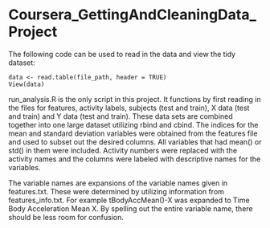 # Coursera_GettingAndCleaningData_Project

The following code can be used to read in the data and view the tidy dataset:
```
data <- read.table(file_path, header = TRUE)
View(data)
```

run_analysis.R is the only script in this project.  It functions by first reading in the files for features, activity labels, subjects (test and train), X data (test and train) and Y data (test and train).  These data sets are combined together into one large dataset utilizing rbind and cbind. The indices for the mean and standard deviation variables were obtained from the features file and used to subset out the desired columns.  All variables that had mean() or std() in them were included. Activity numbers were replaced with the activity names and the columns were labeled with descriptive names for the variables.

The variable names are expansions of the variable names given in features.txt.  These were determined by utilizing information from features_info.txt.  For example tBodyAccMean()-X was expanded to Time Body Acceleration Mean X. By spelling out the entire variable name, there should be less room for confusion.